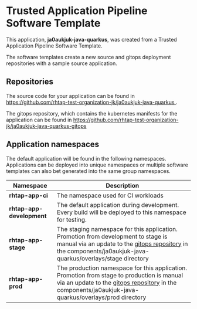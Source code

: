 # Trusted Application Pipeline Software Template

This application, **ja0aukjuk-java-quarkus**, was created from a Trusted Application Pipeline Software Template.

The software templates create a new source and gitops deployment repositories with a sample source application. 

## Repositories

The source code for your application can be found in [https://github.com/rhtap-test-organization-jk/ja0aukjuk-java-quarkus ](https://github.com/rhtap-test-organization-jk/ja0aukjuk-java-quarkus ).
 
The gitops repository, which contains the kubernetes manifests for the application can be found in 
[https://github.com/rhtap-test-organization-jk/ja0aukjuk-java-quarkus-gitops ](https://github.com/rhtap-test-organization-jk/ja0aukjuk-java-quarkus-gitops ) 

## Application namespaces 

The default application will be found in the following namespaces. Applications can be deployed into unique namespaces or multiple software templates can also bet generated into the same group namespaces.  

|  Namespace   |  Description   |  
| -------- | -------- |
| **rhtap-app-ci** | The namespace used for CI workloads |
| **rhtap-app-development** | The default application during development. Every build will be deployed to this namespace for testing. |
| **rhtap-app-stage** | The staging namespace for this application. Promotion from development to stage is manual via an update to the [gitops repository](https://github.com/rhtap-test-organization-jk/ja0aukjuk-java-quarkus-gitops ) in the components/ja0aukjuk-java-quarkus/overlays/stage directory |
| **rhtap-app-prod** | The production namespace for this application. Promotion from stage to production is manual via an update to the [gitops repository](https://github.com/rhtap-test-organization-jk/ja0aukjuk-java-quarkus-gitops ) in the components/ja0aukjuk-java-quarkus/overlays/prod directory |